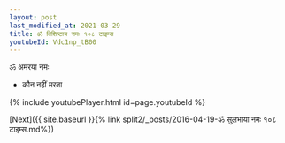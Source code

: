 ```yaml
---
layout: post
last_modified_at: 2021-03-29
title: ॐ विशिष्टाय नमः १०८ टाइम्स
youtubeId: Vdc1np_tB00
---
```

 
 
 ॐ अमरया नमः  
 
 -  कौन नहीं मरता 
 
  
 
  
 
 
 
 
 
 


{% include youtubePlayer.html id=page.youtubeId %}
 
[Next]({{ site.baseurl }}{% link  split2/_posts/2016-04-19-ॐ सुलभाया नमः १०८ टाइम्स.md%})
 
